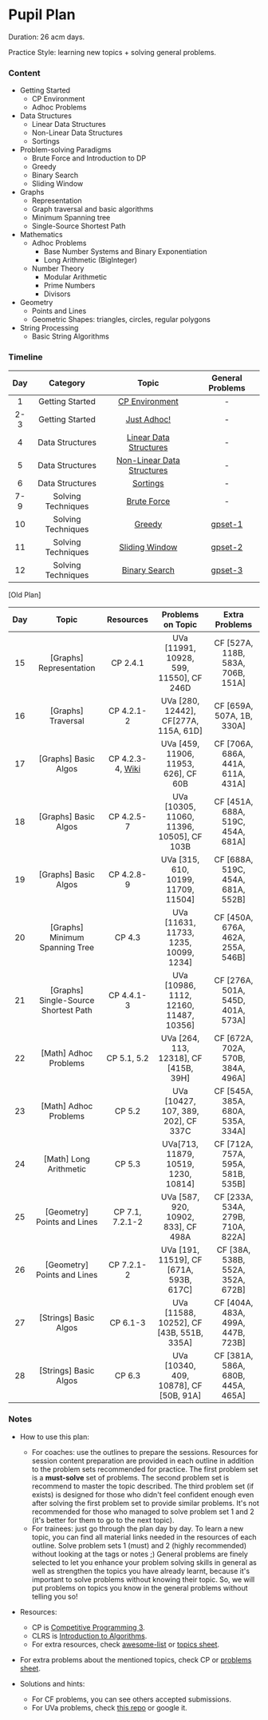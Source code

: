 # Pupil Plan

Duration: 26 acm days.

Practice Style: learning new topics + solving general problems.

### Content

- Getting Started
    - CP Environment
    - Adhoc Problems
- Data Structures
    - Linear Data Structures
    - Non-Linear Data Structures
    - Sortings
- Problem-solving Paradigms
    - Brute Force and Introduction to DP
    - Greedy
    - Binary Search
    - Sliding Window
- Graphs
    - Representation
    - Graph traversal and basic algorithms
    - Minimum Spanning tree
    - Single-Source Shortest Path
- Mathematics
    - Adhoc Problems
        * Base Number Systems and Binary Exponentiation
        * Long Arithmetic (BigInteger)
    - Number Theory
        * Modular Arithmetic
        * Prime Numbers
        * Divisors
- Geometry
    - Points and Lines
    - Geometric Shapes: triangles, circles, regular polygons
- String Processing
    - Basic String Algorithms
    
### Timeline

| Day           | Category         | Topic  | General Problems |
| :-----------: |:-------------:| :---------:|:--------------:|
| 1 | Getting Started | [CP Environment](outlines/getting_started/cp_environment.md) | - |
| 2-3 | Getting Started | [Just Adhoc!](outlines/getting_started/adhoc.md) | - |
| 4 | Data Structures | [Linear Data Structures](outlines/data_structures/linear_ds.md) | - |
| 5 | Data Structures | [Non-Linear Data Structures](outlines/data_structures/nonlinear_ds.md)  | - |
| 6 | Data Structures | [Sortings](outlines/data_structures/sortings.md) | - |
| 7-9 | Solving Techniques | [Brute Force](outlines/solving_techniques/brute_force.md) | - |
| 10 | Solving Techniques | [Greedy](outlines/solving_techniques/greedy.md) | [gpset-1](outlines/general/pupils_gpsets.md#problem-set-1) |
| 11 | Solving Techniques | [Sliding Window](outlines/solving_techniques/sliding_window.md) | [gpset-2](outlines/general/pupils_gpsets.md#problem-set-2) |
| 12 | Solving Techniques | [Binary Search](outlines/solving_techniques/binary_search.md) | [gpset-3](outlines/general/pupils_gpsets.md#problem-set-2) |

[Old Plan]

| Day           | Topic         | Resources  | Problems on Topic | Extra Problems |
| :-----------: |:-------------:| :---------:|:-----------------:|:--------------:|
| 15 | [Graphs] Representation | CP 2.4.1 | UVa [11991, 10928, 599, 11550], CF 246D | CF [527A, 118B, 583A, 706B, 151A] |
| 16 | [Graphs] Traversal | CP 4.2.1-2 | UVa [280, 12442], CF[277A, 115A, 61D] | CF [659A, 507A, 1B, 330A] |
| 17 | [Graphs] Basic Algos | CP 4.2.3-4, [Wiki](https://en.wikipedia.org/wiki/Topological_sorting) | UVa [459, 11906, 11953, 626], CF 60B | CF [706A, 686A, 441A, 611A, 431A] |
| 18 | [Graphs] Basic Algos | CP 4.2.5-7 | UVa [10305, 11060, 11396, 10505], CF 103B | CF [451A, 688A, 519C, 454A, 681A] |
| 19 | [Graphs] Basic Algos | CP 4.2.8-9 | UVa [315, 610, 10199, 11709, 11504] | CF [688A, 519C, 454A, 681A, 552B] |
| 20 | [Graphs] Minimum Spanning Tree | CP 4.3 | UVa [11631, 11733, 1235, 10099, 1234] | CF [450A, 676A, 462A, 255A, 546B] |
| 21 | [Graphs] Single-Source Shortest Path | CP 4.4.1-3 | UVa [10986, 1112, 12160, 11487, 10356] | CF [276A, 501A, 545D, 401A, 573A] |
| 22 | [Math] Adhoc Problems | CP 5.1, 5.2 | UVa [264, 113, 12318], CF [415B, 39H] | CF [672A, 702A, 570B, 384A, 496A] |
| 23 | [Math] Adhoc Problems | CP 5.2 | UVa [10427, 107, 389, 202], CF 337C | CF [545A, 385A, 680A, 535A, 334A] |
| 24 | [Math] Long Arithmetic | CP 5.3 | UVa[713, 11879, 10519, 1230, 10814] | CF [712A, 757A, 595A, 581B, 535B] |
| 25 | [Geometry] Points and Lines | CP 7.1, 7.2.1-2 | UVa [587, 920, 10902, 833], CF 498A | CF [233A, 534A, 279B, 710A, 822A] |
| 26 | [Geometry] Points and Lines | CP 7.2.1-2 | UVa [191, 11519], CF [671A, 593B, 617C] | CF [38A, 538B, 552A, 352A, 672B] |
| 27 | [Strings] Basic Algos | CP 6.1-3 | UVa [11588, 10252], CF [43B, 551B, 335A] | CF [404A, 483A, 499A, 447B, 723B] |
| 28 | [Strings] Basic Algos | CP 6.3 | UVa [10340, 409, 10878], CF [50B, 91A] | CF [381A, 586A, 680B, 445A, 465A] |

### Notes

- How to use this plan:
    - For coaches: use the outlines to prepare the sessions. Resources for session content preparation are provided in each outline in addition to the problem sets recommended for practice. The first problem set is a **must-solve** set of problems. The second problem set is recommend to master the topic described. The third problem set (if exists) is designed for those who didn't feel confident enough even after solving the first problem set to provide similar problems. It's not recommended for those who managed to solve problem set 1 and 2 (it's better for them to go to the next topic).
    - For trainees: just go through the plan day by day. To learn a new topic, you can find all material links needed in the resources of each outline. Solve problem sets 1 (must) and 2 (highly recommended) without looking at the tags or notes ;) General problems are finely selected to let you enhance your problem solving skills in general as well as strengthen the topics you have already learnt, because it's important to solve problems without knowing their topic. So, we will put problems on topics you know in the general problems without telling you so!

- Resources:
    - CP is [Competitive Programming 3](https://cpbook.net/).
    - CLRS is [Introduction to Algorithms](https://mitpress.mit.edu/books/introduction-algorithms).
    - For extra resources, check [awesome-list](https://github.com/lnishan/awesome-competitive-programming) or [topics sheet](https://docs.google.com/spreadsheets/d/1tLEm58_2bQgM7qhATSjN0fGbdLLtaOCjUFnTGniHbjI).

- For extra problems about the mentioned topics, check CP or [problems sheet](https://docs.google.com/spreadsheets/d/1blSbPr1pAFZSzlAi2IVdTeytz2yO7Ejx9SeQWOSxY0w).
    
- Solutions and hints:
    - For CF problems, you can see others accepted submissions.
    - For UVa problems, check [this repo](https://github.com/AhmadElsagheer/UVa-Solutions) or google it.
